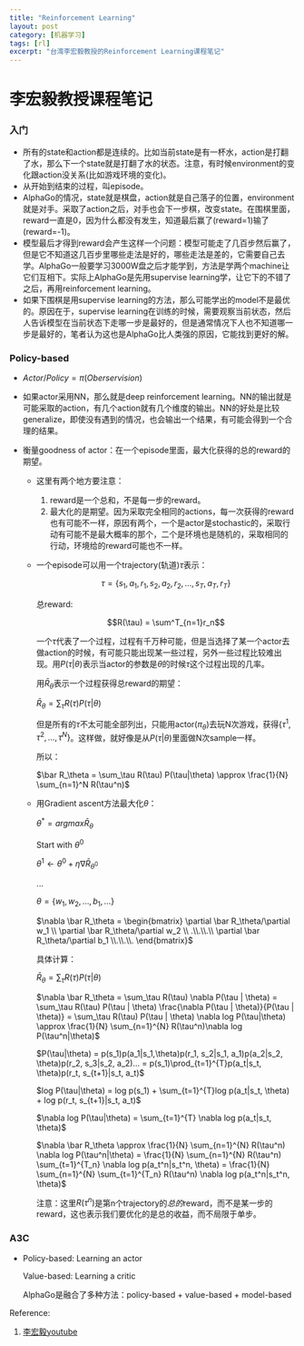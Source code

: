 ```yaml
---
title: "Reinforcement Learning"
layout: post
category: [机器学习]
tags: [rl]
excerpt: "台湾李宏毅教授的Reinforcement Learning课程笔记"
---
```


# 李宏毅教授课程笔记

### 入门

- 所有的state和action都是连续的。比如当前state是有一杯水，action是打翻了水，那么下一个state就是打翻了水的状态。注意，有时候environment的变化跟action没关系(比如游戏环境的变化)。
- 从开始到结束的过程，叫episode。
- AlphaGo的情况，state就是棋盘，action就是自己落子的位置，environment就是对手。采取了action之后，对手也会下一步棋，改变state。在围棋里面，reward一直是0，因为什么都没有发生，知道最后赢了(reward=1)输了(reward=-1)。
- 模型最后才得到reward会产生这样一个问题：模型可能走了几百步然后赢了，但是它不知道这几百步里哪些走法是好的，哪些走法是差的，它需要自己去学。AlphaGo一般要学习3000W盘之后才能学到，方法是学两个machine让它们互相下。实际上AlphaGo是先用supervise learning学，让它下的不错了之后，再用reinforcement learning。
- 如果下围棋是用supervise learning的方法，那么可能学出的model不是最优的。原因在于，supervise learning在训练的时候，需要观察当前状态，然后人告诉模型在当前状态下走哪一步是最好的，但是通常情况下人也不知道哪一步是最好的，笔者认为这也是AlphaGo比人类强的原因，它能找到更好的解。

### Policy-based

- $Actor/Policy = \pi(Oberservision)$

- 如果actor采用NN，那么就是deep reinforcement learning。NN的输出就是可能采取的action，有几个action就有几个维度的输出。NN的好处是比较generalize，即使没有遇到的情况，也会输出一个结果，有可能会得到一个合理的结果。

- 衡量goodness of actor：在一个episode里面，最大化获得的总的reward的期望。

  - 这里有两个地方要注意：
    1. reward是一个总和，不是每一步的reward。
    2. 最大化的是期望。因为采取完全相同的actions，每一次获得的reward也有可能不一样，原因有两个，一个是actor是stochastic的，采取行动有可能不是最大概率的那个，二个是环境也是随机的，采取相同的行动，环境给的reward可能也不一样。

  - 一个episode可以用一个trajectory(轨道)$\tau$表示：

    $$\tau=\{s_1, a_1, r_1, s_2, a_2, r_2, … , s_T, a_T, r_T\}$$

    总reward:

    $$R(\tau) = \sum^T_{n=1}r_n$$

    一个$\tau$代表了一个过程，过程有千万种可能，但是当选择了某一个actor去做action的时候，有可能只能出现某一些过程，另外一些过程比较难出现。用$P(\tau|\theta)$表示当actor的参数是$\theta$的时候$\tau$这个过程出现的几率。

    用$\bar R_\theta$表示一个过程获得总reward的期望：

    $\bar R_\theta = \sum_\tau R(\tau) P(\tau|\theta)​$

    但是所有的$\tau​$不太可能全部列出，只能用actor($\pi_\theta​$)去玩N次游戏，获得$\{\tau^1, \tau^2, … , \tau^N\}​$。这样做，就好像是从$P(\tau|\theta)​$里面做N次sample一样。

    所以：

    $\bar R_\theta = \sum_\tau R(\tau) P(\tau|\theta) \approx \frac{1}{N} \sum_{n=1}^N R(\tau^n)$

  - 用Gradient ascent方法最大化${\theta}$：

    ${\theta^*} = argmax \bar R_\theta$

    Start with $\theta^0$

    $\theta^1 \leftarrow \theta^0 + \eta \nabla \bar R_{\theta^0}$

    ...

    $\theta = \{w_1, w_2, … , b_1, ...\}$

    $\nabla \bar R_\theta = \begin{bmatrix} \partial \bar R_\theta/\partial w_1 \\ \partial \bar R_\theta/\partial w_2 \\ .\\.\\.\\ \partial \bar R_\theta/\partial b_1 \\.\\.\\. \end{bmatrix}$

    具体计算：

    $\bar R_\theta = \sum_\tau R(\tau) P(\tau|\theta)$

    $\nabla \bar R_\theta = \sum_\tau R(\tau) \nabla P(\tau | \theta) = \sum_\tau R(\tau) P(\tau | \theta) \frac{\nabla P(\tau | \theta)}{P(\tau | \theta)} = \sum_\tau R(\tau) P(\tau | \theta) \nabla log P(\tau|\theta) \approx \frac{1}{N} \sum_{n=1}^{N} R(\tau^n)\nabla log P(\tau^n|\theta)​$

    $P(\tau|\theta) = p(s_1)p(a_1|s_1,\theta)p(r_1, s_2|s_1, a_1)p(a_2|s_2, \theta)p(r_2, s_3|s_2, a_2)… = p(s_1)\prod_{t=1}^{T}p(a_t|s_t, \theta)p(r_t, s_{t+1}|s_t, a_t)$

    $log P(\tau|\theta) = log p(s_1) + \sum_{t=1}^{T}log p(a_t|s_t, \theta) + log p(r_t, s_{t+1}|s_t, a_t)$

    $\nabla log P(\tau|\theta) = \sum_{t=1}^{T} \nabla log p(a_t|s_t, \theta)$

    $\nabla \bar R_\theta \approx \frac{1}{N} \sum_{n=1}^{N} R(\tau^n) \nabla log P(\tau^n|\theta) = \frac{1}{N} \sum_{n=1}^{N} R(\tau^n) \sum_{t=1}^{T_n} \nabla log p(a_t^n|s_t^n, \theta) = \frac{1}{N} \sum_{n=1}^{N} \sum_{t=1}^{T_n} R(\tau^n) \nabla log p(a_t^n|s_t^n, \theta)$

    注意：这里$R(\tau^n)$是第n个trajectory的*总的*reward，而不是某一步的reward，这也表示我们要优化的是总的收益，而不局限于单步。

### A3C

- Policy-based: Learning an actor

  Value-based: Learning a critic

  AlphaGo是融合了多种方法：policy-based + value-based + model-based





Reference:

1. [李宏毅youtube](https://www.youtube.com/watch?v=W8XF3ME8G2I)

